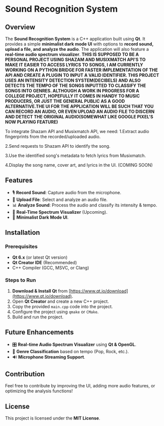# Sound Recognition System

## Overview

The **Sound Recognition System** is a C++ application built using **Qt**. It provides a simple **minimalist dark mode UI** with options to **record sound, upload a file, and analyze the audio**. The application will also feature a **real-time audio spectrum visualizer**. **THIS IS SUPPOSED TO BE A PERSONAL PROJECT USING SHAZAM AND MUSIXMATCH API'S TO MAKE IT EASIER TO ACCESS LYRICS TO SONGS, I AM CURRENTLY WORKING ON A PYTHON BRIDGE FOR FASTER IMPLEMENTATION OF THE API AND CREATE A PLUGIN TO INPUT A VALID IDENTIFIER. THIS PROJECT USES AN INTENSITY DETECTION SYSTEM(DECIBELS) AND ALSO DETECTS THE TEMPO OF THE SONGS INPUTTED TO CLASSIFY THE SONGS INTO GENRES. ALTHOUGH A WORK IN PROGRESS FOR A COLLEGE PROJECT, HOPEFULLY IT COMES IN HANDY TO MUSIC PRODUCERS, OR JUST THE GENERAL PUBLIC AS A GOOD ALTERNATIVE.THE UI FOR THE APPLICATION WILL BE SUCH THAT YOU CAN RECORD AN AUDIO, OR EVEN UPLOAD AN AUDIO FILE TO DISCERN AND DETECT THE ORIGINAL AUDIO(SOMEWHAT LIKE GOOGLE PIXEL'S NOW PLAYING FEATURE)**

To integrate Shazam API and Musixmatch API, we need:
1.Extract audio fingerprints from the recorded/uploaded audio.

2.Send requests to Shazam API to identify the song.

3.Use the identified song's metadata to fetch lyrics from Musixmatch.

4.Display the song name, cover art, and lyrics in the UI.
(COMING SOON)

## Features

- 🎙 **Record Sound**: Capture audio from the microphone.
- 📂 **Upload File**: Select and analyze an audio file.
- 📊 **Analyze Sound**: Process the audio and classify its intensity & tempo.
- 🎵 **Real-Time Spectrum Visualizer** (Upcoming).
- 🌙 **Minimalist Dark Mode UI**.

## Installation

### Prerequisites

- **Qt 6.x** (or latest Qt version)
- **Qt Creator IDE** (Recommended)
- C++ Compiler (GCC, MSVC, or Clang)

### Steps to Run

1. **Download & Install Qt** from [https://www.qt.io/download](https://www.qt.io/download).
2. Open **Qt Creator** and create a new C++ project.
3. Copy the provided `main.cpp` code into the project.
4. Configure the project using `qmake` or `CMake`.
5. Build and run the project.

## Future Enhancements

- 🎛 **Real-time Audio Spectrum Visualizer** using **Qt & OpenGL**.
- 🎼 **Genre Classification** based on tempo (Pop, Rock, etc.).
- 🔊 **Microphone Streaming Support**.

## Contribution

Feel free to contribute by improving the UI, adding more audio features, or optimizing the analysis functions!

## License

This project is licensed under the **MIT License**.

